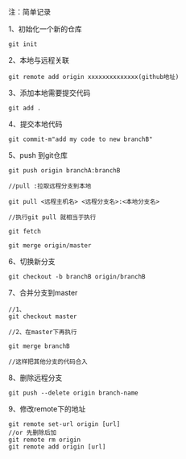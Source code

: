 注：简单记录

1、初始化一个新的仓库
 ```
git init 
```

2、本地与远程关联
```
git remote add origin xxxxxxxxxxxxxx(github地址)
```

3、添加本地需要提交代码
```
git add .
```

4、提交本地代码
```
git commit-m"add my code to new branchB"
```
5、push 到git仓库
```
git push origin branchA:branchB

//pull :拉取远程分支到本地

git pull <远程主机名> <远程分支名>:<本地分支名>

//执行git pull 就相当于执行

git fetch

git merge origin/master
```
6、切换新分支
```
git checkout -b branchB origin/branchB
```
7、合并分支到master
```
//1、
git checkout master

//2、在master下再执行

git merge branchB

//这样把其他分支的代码合入
```
8、删除远程分支
 ```
git push --delete origin branch-name
```
9、修改remote下的地址
```
git remote set-url origin [url]
//or 先删除后加
git remote rm origin
git remote add origin [url]

```